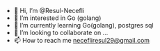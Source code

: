 - 👋 Hi, I’m @Resul-Necefli
- 👀 I’m interested in  Go (golang)
- 🌱 I’m currently learning  Go(golang), postgres sql
- 💞️ I’m looking to collaborate on ...
- 📫 How to reach me  necefliresul29@gmail.com

<!---
Resul-Necefli/Resul-Necefli is a ✨ special ✨ repository because its `README.md` (this file) appears on your GitHub profile.
You can click the Preview link to take a look at your changes.
--->
